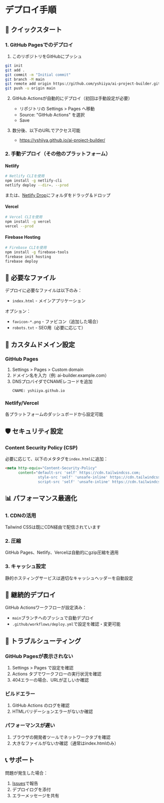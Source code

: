 # デプロイ手順

## 🚀 クイックスタート

### 1. GitHub Pagesでのデプロイ

1. このリポジトリをGitHubにプッシュ
```bash
git init
git add .
git commit -m "Initial commit"
git branch -M main
git remote add origin https://github.com/yshiiya/ai-project-builder.git
git push -u origin main
```

2. GitHub Actionsが自動的にデプロイ（初回は手動設定が必要）
   - リポジトリの Settings > Pages へ移動
   - Source: "GitHub Actions" を選択
   - Save

3. 数分後、以下のURLでアクセス可能
   - https://yshiiya.github.io/ai-project-builder/

### 2. 手動デプロイ（その他のプラットフォーム）

#### Netlify
```bash
# Netlify CLIを使用
npm install -g netlify-cli
netlify deploy --dir=. --prod
```

または、[Netlify Drop](https://app.netlify.com/drop)にフォルダをドラッグ＆ドロップ

#### Vercel
```bash
# Vercel CLIを使用
npm install -g vercel
vercel --prod
```

#### Firebase Hosting
```bash
# Firebase CLIを使用
npm install -g firebase-tools
firebase init hosting
firebase deploy
```

## 📁 必要なファイル

デプロイに必要なファイルは以下のみ：
- `index.html` - メインアプリケーション

オプション：
- `favicon-*.png` - ファビコン（追加した場合）
- `robots.txt` - SEO用（必要に応じて）

## 🔧 カスタムドメイン設定

### GitHub Pages
1. Settings > Pages > Custom domain
2. ドメイン名を入力（例: ai-builder.example.com）
3. DNSプロバイダでCNAMEレコードを追加
   ```
   CNAME: yshiiya.github.io
   ```

### Netlify/Vercel
各プラットフォームのダッシュボードから設定可能

## 🛡️ セキュリティ設定

### Content Security Policy (CSP)
必要に応じて、以下のメタタグを`index.html`に追加：
```html
<meta http-equiv="Content-Security-Policy" 
      content="default-src 'self' https://cdn.tailwindcss.com; 
               style-src 'self' 'unsafe-inline' https://cdn.tailwindcss.com; 
               script-src 'self' 'unsafe-inline' https://cdn.tailwindcss.com;">
```

## 📊 パフォーマンス最適化

### 1. CDNの活用
Tailwind CSSは既にCDN経由で配信されています

### 2. 圧縮
GitHub Pages、Netlify、Vercelは自動的にgzip圧縮を適用

### 3. キャッシュ設定
静的ホスティングサービスは適切なキャッシュヘッダーを自動設定

## 🔄 継続的デプロイ

GitHub Actionsワークフローが設定済み：
- `main`ブランチへのプッシュで自動デプロイ
- `.github/workflows/deploy.yml`で設定を確認・変更可能

## 📝 トラブルシューティング

### GitHub Pagesが表示されない
1. Settings > Pages で設定を確認
2. Actions タブでワークフローの実行状況を確認
3. 404エラーの場合、URLが正しいか確認

### ビルドエラー
1. GitHub Actions のログを確認
2. HTMLバリデーションエラーがないか確認

### パフォーマンスが遅い
1. ブラウザの開発者ツールでネットワークタブを確認
2. 大きなファイルがないか確認（通常はindex.htmlのみ）

## 📞 サポート

問題が発生した場合：
1. [Issues](https://github.com/yshiiya/ai-project-builder/issues)で報告
2. デプロイログを添付
3. エラーメッセージを共有